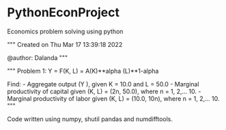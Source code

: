# PythonEconProject
Economics problem solving using python

"""
Created on Thu Mar 17 13:39:18 2022

@author: Dalanda
"""

"""
Problem 1:  Y = F(K, L) = A(K)**alpha (L)**1-alpha

Find: -  Aggregate output (Y ), given K = 10.0 and L = 50.0
      -  Marginal productivity of capital given (K, L) = (2n, 50.0), where n = 1, 2,... 10.
      -  Marginal productivity of labor given (K, L) = (10.0, 10n), where n = 1, 2,... 10.
"""

Code written using numpy, shutil pandas and numdifftools.
